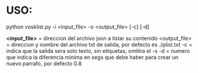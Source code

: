 # USO:
python vosklist.py -i <input_file> -o <output_file> [-c] [-d]

**<input_file>** = direccion del archivo json a listar su contenido 
<output_file> = direccion y nombre del archivo txt de salida, por defecto es ./plist.txt
-c = indica que la salida sera solo texto, sin etiquetas, omitira el -s 
-d = numero que indica la diferencia minima en segs que debe haber para crear un nuevo parrafo, por defecto 0.8 
